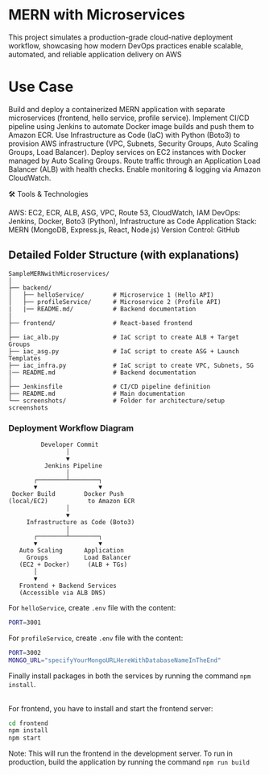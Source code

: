 # MERN with Microservices
This project simulates a production-grade cloud-native deployment workflow, showcasing how modern DevOps practices enable scalable, automated, and reliable application delivery on AWS

# Use Case

Build and deploy a containerized MERN application with separate microservices (frontend, hello service, profile service).
Implement CI/CD pipeline using Jenkins to automate Docker image builds and push them to Amazon ECR.
Use Infrastructure as Code (IaC) with Python (Boto3) to provision AWS infrastructure (VPC, Subnets, Security Groups, Auto Scaling Groups, Load Balancer).
Deploy services on EC2 instances with Docker managed by Auto Scaling Groups.
Route traffic through an Application Load Balancer (ALB) with health checks.
Enable monitoring & logging via Amazon CloudWatch.

🛠️ Tools & Technologies

AWS: EC2, ECR, ALB, ASG, VPC, Route 53, CloudWatch, IAM
DevOps: Jenkins, Docker, Boto3 (Python), Infrastructure as Code
Application Stack: MERN (MongoDB, Express.js, React, Node.js)
Version Control: GitHub 

## Detailed Folder Structure (with explanations)

```
SampleMERNwithMicroservices/
│
├── backend/
│   ├── helloService/        # Microservice 1 (Hello API)
│   ├── profileService/      # Microservice 2 (Profile API)
|   |── README.md/           # Backend documentation
│
├── frontend/                # React-based frontend
│
├── iac_alb.py               # IaC script to create ALB + Target Groups
├── iac_asg.py               # IaC script to create ASG + Launch Templates
├── iac_infra.py             # IaC script to create VPC, Subnets, SG
|── README.md                # Backend documentation
│
├── Jenkinsfile              # CI/CD pipeline definition
├── README.md                # Main documentation
└── screenshots/             # Folder for architecture/setup screenshots

```

### Deployment Workflow Diagram
```
         Developer Commit
                │
                ▼
          Jenkins Pipeline
                │
       ┌────────┴────────┐
       ▼                 ▼
 Docker Build        Docker Push
(local/EC2)           to Amazon ECR
                │
                ▼
     Infrastructure as Code (Boto3)
                │
       ┌────────┴────────┐
       ▼                 ▼
   Auto Scaling      Application
     Groups          Load Balancer
   (EC2 + Docker)     (ALB + TGs)
       │
       ▼
   Frontend + Backend Services
   (Accessible via ALB DNS)

```


For `helloService`, create `.env` file with the content:
```bash
PORT=3001
```

For `profileService`, create `.env` file with the content:
```bash
PORT=3002
MONGO_URL="specifyYourMongoURLHereWithDatabaseNameInTheEnd"
```

Finally install packages in both the services by running the command `npm install`.

<br/>
For frontend, you have to install and start the frontend server:

```bash
cd frontend
npm install
npm start
```

Note: This will run the frontend in the development server. To run in production, build the application by running the command `npm run build`
